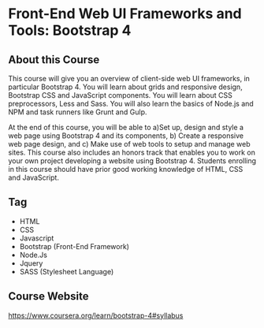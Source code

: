 # Front-End Web UI Frameworks and Tools: Bootstrap 4

## About this Course

This course will give you an overview of client-side web UI frameworks, in particular Bootstrap 4. You will learn about grids and responsive design, Bootstrap CSS and JavaScript components. You will learn about CSS preprocessors, Less and Sass. You will also learn the basics of Node.js and NPM and task runners like Grunt and Gulp.

At the end of this course, you will be able to a)Set up, design and style a web page using Bootstrap 4 and its components, b) Create a responsive web page design, and c) Make use of web tools to setup and manage web sites.
This course also includes an honors track that enables you to work on your own project developing a website using Bootstrap 4.
Students enrolling in this course should have prior good working knowledge of HTML, CSS and JavaScript.

## Tag
- HTML
- CSS
- Javascript 
- Bootstrap (Front-End Framework)
- Node.Js
- Jquery
- SASS (Stylesheet Language)

## Course Website

https://www.coursera.org/learn/bootstrap-4#syllabus
